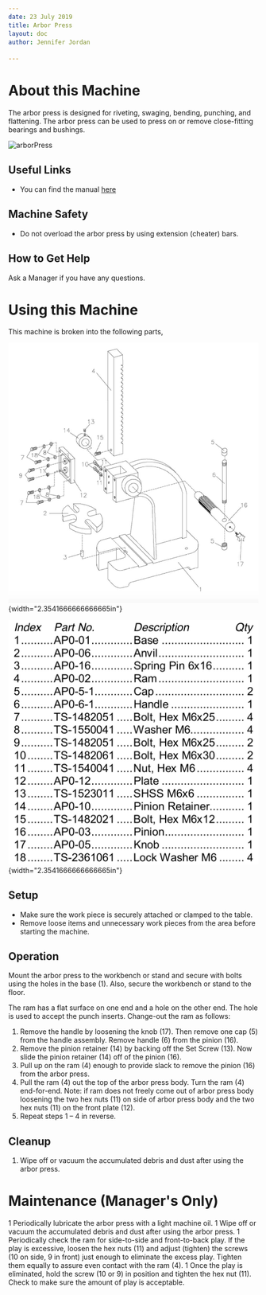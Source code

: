 ```yaml
---
date: 23 July 2019
title: Arbor Press
layout: doc
author: Jennifer Jordan

---
```



# About this Machine
The arbor press is designed for riveting, swaging, bending, punching, and flattening. The arbor press can be used to press on or remove close-fitting bearings and bushings. 

![arborPress](/doc/equip/shop/img/arborPress.jpg)

## Useful Links
- You can find the manual [here](/doc/equip/shop/arborPress/arborPressManual.pdf)

## Machine Safety
- Do not overload the arbor press by using extension (cheater) bars.

## How to Get Help
Ask a Manager if you have any questions.

# Using this Machine
This machine is broken into the following parts,

![arborPressDiagram](/doc/equip/shop/img/arborPressDiagram.jpg){width="2.3541666666666665in"}

![arborPressParts](/doc/equip/shop/arborPress/arborPressParts.jpg){width="2.3541666666666665in"}

## Setup
- Make sure the work piece is securely attached or clamped to the table.
- Remove loose items and unnecessary work pieces from the area before starting the machine.

## Operation
Mount the arbor press to the workbench or stand and secure with bolts using the holes in the base (1). Also, secure the workbench or stand to the floor.

The ram has a flat surface on one end and a hole on the other end. The hole is used to accept the punch inserts. Change-out the ram as follows:

1. Remove the handle by loosening the knob (17). Then remove one cap (5) from the handle assembly. Remove handle (6) from the pinion (16).
1. Remove the pinion retainer (14) by backing off the Set Screw (13). Now slide the pinion retainer (14) off of the pinion (16).
1. Pull up on the ram (4) enough to provide slack to remove the pinion (16) from the arbor press.
1. Pull the ram (4) out the top of the arbor press body. Turn the ram (4) end-for-end. Note: if ram does not freely come out of arbor press body loosening the two hex nuts (11) on side of arbor press body and the two hex nuts (11) on the front plate (12).
1. Repeat steps 1 – 4 in reverse.

## Cleanup
1. Wipe off or vacuum the accumulated debris and dust after using the arbor press.

# Maintenance (Manager's Only)
1 Periodically lubricate the arbor press with a light machine oil.
1 Wipe off or vacuum the accumulated debris and dust after using the arbor press.
1 Periodically check the ram for side-to-side and front-to-back play. If the play is excessive, loosen the hex nuts (11) and adjust (tighten) the screws (10 on side, 9 in front) just enough to eliminate the excess play. Tighten them equally to assure even contact with the ram (4).
1 Once the play is eliminated, hold the screw (10 or 9) in position and tighten the hex nut (11). Check to make sure the amount of play is acceptable.
